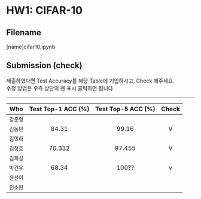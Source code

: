 # HW1: CIFAR-10

## Filename
[name]cifar10.ipynb

## Submission (check)
제출하였다면 Test Accuracy를 해당 Table에 기입하시고, Check 해주세요.  
수정 방법은 우측 상단의 펜 표시 클릭하면 됩니다. 

---
| Who | Test Top-1 ACC (%) | Test Top-5 ACC (%) | Check |
|---|:---:|:---:|:---:|
| `강준형` |  |  |  |
| `김동민` | 84.31 | 99.16 | V |
| `김민하` |  |  |  |
| `김정호` | 70.332 | 97.455 | V |
| `김희성` |  |  |  |
| `박건우` | 68.34 | 100?? | v |
| `윤선이` |  |  |  |
| `전소원` |  |  |  |
